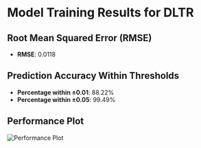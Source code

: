 # Model Training Results for DLTR

## Root Mean Squared Error (RMSE)
- **RMSE**: 0.0118

## Prediction Accuracy Within Thresholds
- **Percentage within ±0.01**: 88.22%
- **Percentage within ±0.05**: 99.49%

## Performance Plot
![Performance Plot](../imgs/DLTR.png)
